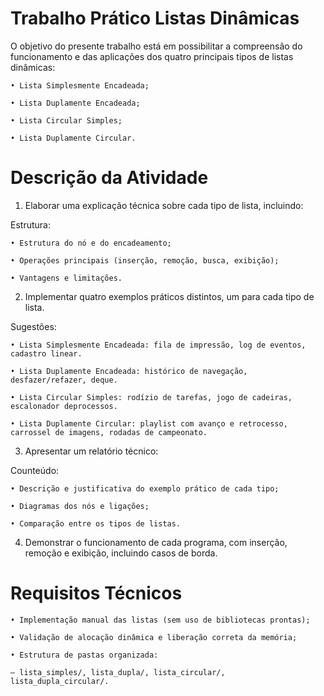 # Trabalho Prático Listas Dinâmicas
O objetivo do presente trabalho está em possibilitar a compreensão do funcionamento e das aplicações dos quatro principais tipos de listas dinâmicas:

    • Lista Simplesmente Encadeada;

    • Lista Duplamente Encadeada;

    • Lista Circular Simples;

    • Lista Duplamente Circular.

# Descrição da Atividade
1. Elaborar uma explicação técnica sobre cada tipo de lista, incluindo:

Estrutura:

    • Estrutura do nó e do encadeamento;

    • Operações principais (inserção, remoção, busca, exibição);

    • Vantagens e limitações.

2. Implementar quatro exemplos práticos distintos, um para cada tipo de lista.

Sugestões:

    • Lista Simplesmente Encadeada: fila de impressão, log de eventos, cadastro linear.

    • Lista Duplamente Encadeada: histórico de navegação, desfazer/refazer, deque.

    • Lista Circular Simples: rodízio de tarefas, jogo de cadeiras, escalonador deprocessos.

    • Lista Duplamente Circular: playlist com avanço e retrocesso, carrossel de imagens, rodadas de campeonato.

3. Apresentar um relatório técnico:

Counteúdo:

    • Descrição e justificativa do exemplo prático de cada tipo;

    • Diagramas dos nós e ligações;

    • Comparação entre os tipos de listas.

4. Demonstrar o funcionamento de cada programa, com inserção, remoção e exibição, incluindo casos de borda.

# Requisitos Técnicos
    • Implementação manual das listas (sem uso de bibliotecas prontas);

    • Validação de alocação dinâmica e liberação correta da memória;

    • Estrutura de pastas organizada:

    – lista_simples/, lista_dupla/, lista_circular/, lista_dupla_circular/.